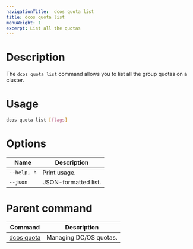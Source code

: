 ```yaml
---
navigationTitle:  dcos quota list
title: dcos quota list
menuWeight: 1
excerpt: List all the quotas
---
```



# Description

The `dcos quota list` command allows you to list all the group quotas on a cluster.

# Usage

```bash
dcos quota list [flags]
```

# Options

| Name |  Description |
|---------|-------------|
| `--help, h`     | Print usage. |
| `--json`   |   JSON-formatted list. |

# Parent command

| Command | Description |
|---------|-------------|
| [dcos quota](/mesosphere/dcos/2.2/cli/command-reference/dcos-quota/)   | Managing DC/OS quotas. |
